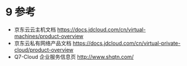 # 9 参考 

- 京东云云主机文档 https://docs.jdcloud.com/cn/virtual-machines/product-overview 
- 京东云私有网络产品文档 https://docs.jdcloud.com/cn/virtual-private-cloud/product-overview 
- Q7-Cloud 企业服务信息页 http://www.shqtn.com/ 
